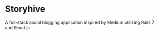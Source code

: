 # Storyhive
A full-stack social blogging application inspired by Medium utilizing Rails 7 and React.js
